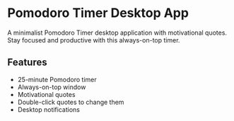# Pomodoro Timer Desktop App

A minimalist Pomodoro Timer desktop application with motivational quotes. Stay focused and productive with this always-on-top timer.

## Features

-  25-minute Pomodoro timer
-  Always-on-top window
-  Motivational quotes
-  Double-click quotes to change them
-  Desktop notifications
